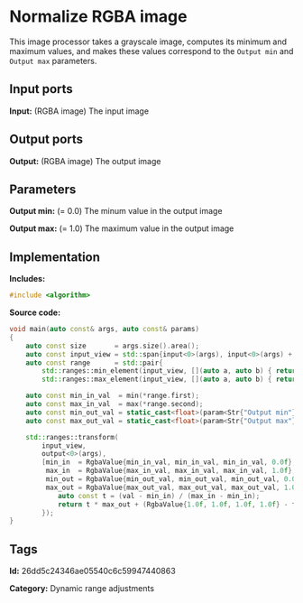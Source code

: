# Normalize RGBA image

This image processor takes a grayscale image, computes its minimum and maximum values, and makes these values correspond to the `Output min` and `Output max` parameters.

## Input ports

__Input:__ (RGBA image) The input image

## Output ports

__Output:__ (RGBA image) The output image

## Parameters

__Output min:__ (= 0.0) The minum value in the output image

__Output max:__ (= 1.0) The maximum value in the output image

## Implementation

__Includes:__ 

```c++
#include <algorithm>
```

__Source code:__ 

```c++
void main(auto const& args, auto const& params)
{
	auto const size       = args.size().area();
	auto const input_view = std::span{input<0>(args), input<0>(args) + size};
	auto const range      = std::pair{
        std::ranges::min_element(input_view, [](auto a, auto b) { return min(a) < min(b); }),
        std::ranges::max_element(input_view, [](auto a, auto b) { return max(a) < max(b); })};

	auto const min_in_val  = min(*range.first);
	auto const max_in_val  = max(*range.second);
	auto const min_out_val = static_cast<float>(param<Str{"Output min"}>(params).value());
	auto const max_out_val = static_cast<float>(param<Str{"Output max"}>(params).value());

	std::ranges::transform(
	    input_view,
	    output<0>(args),
	    [min_in  = RgbaValue{min_in_val, min_in_val, min_in_val, 0.0f},
	     max_in  = RgbaValue{max_in_val, max_in_val, max_in_val, 1.0f},
	     min_out = RgbaValue{min_out_val, min_out_val, min_out_val, 0.0f},
	     max_out = RgbaValue{max_out_val, max_out_val, max_out_val, 1.0f}](auto val) {
		    auto const t = (val - min_in) / (max_in - min_in);
		    return t * max_out + (RgbaValue{1.0f, 1.0f, 1.0f, 1.0f} - t) * min_out;
	    });
}
```

## Tags

__Id:__ 26dd5c24346ae05540c6c59947440863

__Category:__ Dynamic range adjustments